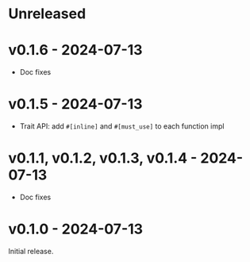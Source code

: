 # Unreleased

# v0.1.6 - 2024-07-13

- Doc fixes

# v0.1.5 - 2024-07-13

- Trait API: add `#[inline]` and `#[must_use]` to each function impl

# v0.1.1, v0.1.2, v0.1.3, v0.1.4 - 2024-07-13

- Doc fixes

# v0.1.0 - 2024-07-13

Initial release.

